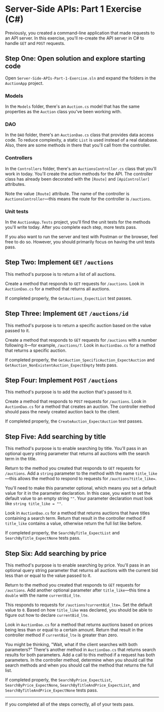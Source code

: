 # Server-Side APIs: Part 1 Exercise (C#)

Previously, you created a command-line application that made requests to an API server. In this exercise, you'll re-create the API server in C# to handle `GET` and `POST` requests.

## Step One: Open solution and explore starting code

Open `Server-Side-APIs-Part-1-Exercise.sln` and expand the folders in the `AuctionApp` project.

### Models

In the `Models` folder, there's an `Auction.cs` model that has the same properties as the `Auction` class you've been working with.

### DAO

In the `DAO` folder, there's an `AuctionDao.cs` class that provides data access code. To reduce complexity, a static `List` is used instead of a real database. Also, there are some methods in there that you'll call from the controller.

### Controllers

In the `Controllers` folder, there's an `AuctionsController.cs` class that you'll work in today. You'll create the action methods for the API. The controller class has already been decorated with the `[Route]` and `[ApiController]` attributes.

Note the value `[Route]` attribute. The name of the controller is `AuctionsController`—this means the route for the controller is `/auctions`.

### Unit tests

In the `AuctionApp.Tests` project, you'll find the unit tests for the methods you'll write today. After you complete each step, more tests pass.

If you also want to run the server and test with Postman or the browser, feel free to do so. However, you should primarily focus on having the unit tests pass.

## Step Two: Implement `GET` `/auctions`

This method's purpose is to return a list of all auctions.

Create a method that responds to `GET` requests for `/auctions`. Look in `AuctionDao.cs` for a method that returns all auctions.

If completed properly, the `GetAuctions_ExpectList` test passes.

## Step Three: Implement `GET` `/auctions/id`

This method's purpose is to return a specific auction based on the value passed to it.

Create a method that responds to `GET` requests for `/auctions` with a number following it—for example, `/auctions/7`. Look in `AuctionDao.cs` for a method that returns a specific auction.

If completed properly, the `GetAuction_SpecificAuction_ExpectAuction` and `GetAuction_NonExistentAuction_ExpectEmpty` tests pass.

## Step Four: Implement `POST` `/auctions`

This method's purpose is to add the auction that's passed to it.

Create a method that responds to `POST` requests for `/auctions`. Look in `AuctionDao.cs` for a method that creates an auction. The controller method should pass the newly created auction back to the client.

If completed properly, the `CreateAuction_ExpectAuction` test passes.

## Step Five: Add searching by title

This method's purpose is to enable searching by title. You'll pass in an optional query string parameter that returns all auctions with the search term in the title.

Return to the method you created that responds to `GET` requests for `/auctions`. Add a `string` parameter to the method with the name `title_like`—this allows the method to respond to requests for `/auctions?title_like=`. 

You'll need to make this parameter optional, which means you set a default value for it in the parameter declaration. In this case, you want to set the default value to an empty string `""`. Your parameter declaration must look like `string title_like = ""`.

Look in `AuctionDao.cs` for a method that returns auctions that have titles containing a search term. Return that result in the controller method if `title_like` contains a value, otherwise return the full list like before.

If completed properly, the `SearchByTitle_ExpectList` and `SearchByTitle_ExpectNone` tests pass.

## Step Six: Add searching by price

This method's purpose is to enable searching by price. You'll pass in an optional query string parameter that returns all auctions with the current bid less than or equal to the value passed to it.

Return to the method you created that responds to `GET` requests for `/auctions`. Add another optional parameter after `title_like`—this time a `double` with the name `currentBid_lte`. 

This responds to requests for `/auctions?currentBid_lte=`. Set the default value to `0`. Based on how `title_like` was declared, you should be able to figure out how to declare `currentBid_lte`.

Look in `AuctionDao.cs` for a method that returns auctions based on prices being less than or equal to a certain amount. Return that result in the controller method if `currentBid_lte` is greater than zero.

You might be thinking, "Wait, what if the client searches with both parameters?" There's another method in `AuctionDao.cs` that returns search results for both parameters. Add a call to this method if a request has both parameters. In the controller method, determine when you should call the search methods and when you should call the method that returns the full list.

If completed properly, the `SearchByPrice_ExpectList`, `SearchByPrice_ExpectNone`, `SearchByTitleAndPrice_ExpectList`, and `SearchByTitleAndPrice_ExpectNone` tests pass.

---

If you completed all of the steps correctly, all of your tests pass.
